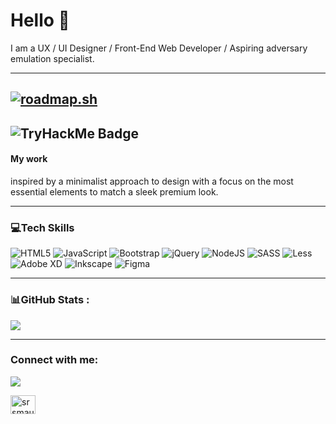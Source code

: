 # Hello 👋
I am a UX / UI Designer / Front-End Web Developer / Aspiring adversary emulation specialist.

---
[![roadmap.sh](https://roadmap.sh/card/tall/65e7eb70d8455747573d8ef1?variant=dark&roadmaps=cyber-security%2Cfrontend%2Cux-design)](https://roadmap.sh)
---
![TryHackMe Badge](https://tryhackme-badges.s3.amazonaws.com/rmb.png)
---

#### My work
inspired by a
minimalist approach to design
with a focus on the most
essential elements to match a
sleek premium look.

---

### 💻Tech Skills

![HTML5](https://img.shields.io/badge/html5-%23E34F26.svg?style=flat-square&logo=html5&logoColor=white) ![JavaScript](https://img.shields.io/badge/javascript-%23323330.svg?style=flat-square&logo=javascript&logoColor=%23F7DF1E) ![Bootstrap](https://img.shields.io/badge/bootstrap-%23563D7C.svg?style=flat-square&logo=bootstrap&logoColor=white) ![jQuery](https://img.shields.io/badge/jquery-%230769AD.svg?style=flat-square&logo=jquery&logoColor=white)  ![NodeJS](https://img.shields.io/badge/node.js-6DA55F?style=flat-square&logo=node.js&logoColor=white) ![SASS](https://img.shields.io/badge/SASS-hotpink.svg?style=flat-square&logo=SASS&logoColor=white) ![Less](https://img.shields.io/badge/less-2B4C80?style=flat-square&logo=less&logoColor=white) ![Adobe XD](https://img.shields.io/badge/Adobe%20XD-470137?style=flat-square&logo=Adobe%20XD&logoColor=#FF61F6) ![Inkscape](https://img.shields.io/badge/Inkscape-e0e0e0?style=flat-square&logo=inkscape&logoColor=080A13) ![Figma](https://img.shields.io/badge/figma-%23F24E1E.svg?style=flat-square&logo=figma&logoColor=white)

---

### 📊GitHub Stats :

![](https://github-readme-stats.vercel.app/api/top-langs/?username=rmb-dev&theme=darcula&hide_border=false&include_all_commits=true&count_private=true&layout=compact)

---

<h3 align="left">Connect with me:</h3>

[![](https://visitcount.itsvg.in/api?id=rmb-dev&icon=0&color=0)](https://visitcount.itsvg.in)

<p align="left">
<a href="https://linkedin.com/in/rbyrchenko" target="blank"><img align="center" src="https://raw.githubusercontent.com/rahuldkjain/github-profile-readme-generator/master/src/images/icons/Social/linked-in-alt.svg" alt="srsmaurya" height="30" width="40" /></a>

</p>
